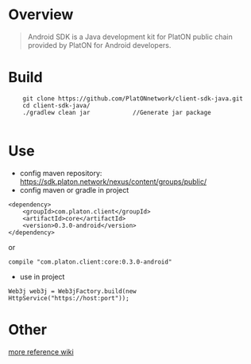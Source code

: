 # Overview
> Android SDK is a Java development kit for PlatON public chain provided by PlatON for Android developers.

# Build
```
    git clone https://github.com/PlatONnetwork/client-sdk-java.git
    cd client-sdk-java/
    ./gradlew clean jar            //Generate jar package
   
``` 

# Use

* config maven repository:  https://sdk.platon.network/nexus/content/groups/public/
* config maven or gradle in project

```
<dependency>
    <groupId>com.platon.client</groupId>
    <artifactId>core</artifactId>
    <version>0.3.0-android</version>
</dependency>
```

or

```
compile "com.platon.client:core:0.3.0-android"
```

* use in project

```
Web3j web3j = Web3jFactory.build(new HttpService("https://host:port"));
```


# Other
[more reference wiki](https://github.com/PlatONnetwork/wiki/wiki)